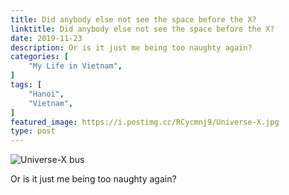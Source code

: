 ```yaml
---
title: Did anybody else not see the space before the X?
linktitle: Did anybody else not see the space before the X?
date: 2019-11-23
description: Or is it just me being too naughty again?
categories: [
    "My Life in Vietnam",
]
tags: [
    "Hanoi",
    "Vietnam",
]
featured_image: https://i.postimg.cc/RCycmnj9/Universe-X.jpg
type: post
---
```

![Universe-X bus](https://i.postimg.cc/RCycmnj9/Universe-X.jpg)

Or is it just me being too naughty again?
